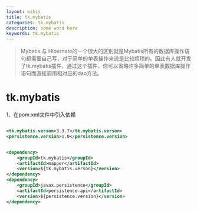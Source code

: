 ```yaml
---
layout: wikis
title: tk.mybatis
categories: tk.mybatis
description: some word here
keywords: tk.mybatis
---
```


> Mybatis 与 Hibernate的一个很大的区别就是Mybatis所有的数据库操作语句都需要自己写，对于简单的单表操作来说是比较烦琐的。因此有人就开发了tk.mybatis插件，通过这个插件，你可以省略许多简单的单表数据库操作语句而直接调用相对应的dao方法。

# tk.mybatis

1、在pom.xml文件中引入依赖

```xml

<tk.mybatis.verson>3.3.7</tk.mybatis.verson>
<persistence.version>1.0</persistence.version>


<dependency>
    <groupId>tk.mybatis</groupId>
    <artifactId>mapper</artifactId>
    <version>${tk.mybatis.verson}</version>
</dependency>
<dependency>
    <groupId>javax.persistence</groupId>
    <artifactId>persistence-api</artifactId>
    <version>${persistence.version}</version>
</dependency>
```